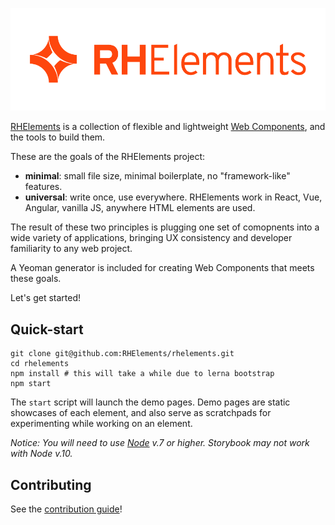 ![RHElements logo](./brand/logo/png/rhelements-logo-red.png)

[RHElements][rhe] is a collection of flexible and lightweight [Web Components][wc], and the tools to build them.

These are the goals of the RHElements project:

 - **minimal**: small file size, minimal boilerplate, no "framework-like" features.
 - **universal**: write once, use everywhere.  RHElements work in React, Vue, Angular, vanilla JS, anywhere HTML elements are used.

The result of these two principles is plugging one set of comopnents into a wide variety of applications, bringing UX consistency and developer familiarity to any web project.

A Yeoman generator is included for creating Web Components that meets these goals.

Let's get started!


## Quick-start

    git clone git@github.com:RHElements/rhelements.git
    cd rhelements
    npm install # this will take a while due to lerna bootstrap
    npm start

The `start` script will launch the demo pages.  Demo pages are static showcases of each element, and also serve as scratchpads for experimenting while working on an element.

*Notice: You will need to use [Node](https://nodejs.org/en/) v.7 or higher.  Storybook _may_ not work with Node v.10.*


## Contributing

See the [contribution guide][contrib]!


[rhe]: https://github.com/RHElements/rhelements
[wc]: https://developer.mozilla.org/en-US/docs/Web/Web_Components
[contrib]: CONTRIBUTING.md
